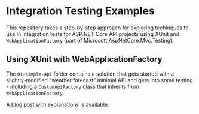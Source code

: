 # Integration Testing Examples

This repository takes a step-by-step approach for
exploring techinques to use in integration tests for
ASP.NET Core API projects using XUnit
and `WebApplicationFactory` (part of
Microsoft.AspNetCore.Mvc.Testing).

## Using XUnit with WebApplicationFactory

The `01-simple-api` folder contains a solution that gets started
with a slightly-modified "weather forecast" minimal API and gets into
some testing - including a `CustomApiFactory` class that inherits
from `WebApplicationFactory`.

A [blog post with explanations](https://knowyourtoolset.com/2024/01/integration-testing/) is available.
